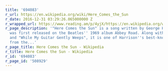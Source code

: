 ```yaml
---
title: '694083'
r_url: https://en.wikipedia.org/wiki/Here_Comes_the_Sun
r_date: 2016-12-31 03:29:26.065000000 Z
r_wrapped_url: https://www.reading.am/p/4yjX/https://en.wikipedia.org/wiki/Here_Comes_the_Sun
r_page_description: '"Here Comes the Sun" is a song written by George Harrison that
  was first released on the Beatles'' 1969 album Abbey Road. Along with "Something"
  and "While My Guitar Gently Weeps", it is one of Harrison''s best-known compositions
  from the...'
r_page_title: Here Comes the Sun - Wikipedia
r_title: Here Comes the Sun - Wikipedia
r_id: '694083'
r_page_id: '508929'
---
```



